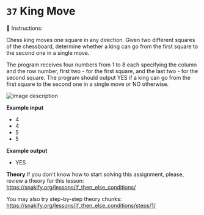 # `37` King Move

📝 Instructions:

Chess king moves one square in any direction. Given two different squares of the chessboard, determine whether a king can go from the first square to the second one in a single move.

The program receives four numbers from 1 to 8 each specifying the column and the row number, first two - for the first square, and the last two - for the second square. The program should output YES if a king can go from the first square to the second one in a single move or NO otherwise.

![Image description](http://i.imgur.com/2wNxWMG.png)

**Example input**
* 4
* 4
* 5
* 5

**Example output**
* YES

**Theory**
If you don't know how to start solving this assignment, please, review a theory for this lesson:
https://snakify.org/lessons/if_then_else_conditions/

You may also try step-by-step theory chunks:
https://snakify.org/lessons/if_then_else_conditions/steps/1/
